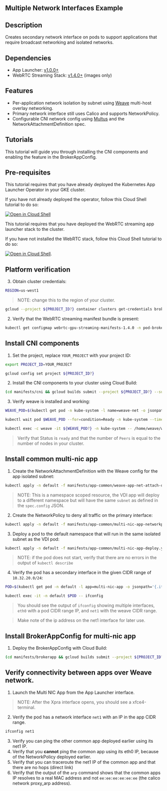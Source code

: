 ## Multiple Network Interfaces Example

## Description

Creates secondary network interface on pods to support applications that require broadcast networking and isolated networks.

## Dependencies

- App Launcher: [v1.0.0+](https://github.com/selkies-project/selkies/tree/v1.0.0)
- WebRTC Streaming Stack: [v1.4.0+](https://github.com/selkies-project/selkies-vdi/tree/v1.4.0) (images only)

## Features

- Per-application network isolation by subnet using [Weave](https://github.com/weaveworks/weave) multi-host overlay networking.
- Primary network interface still uses Calico and supports NetworkPolicy.
- Configurable CNI network config using [Multus](https://github.com/intel/multus-cni) and the NetworkAttachmentDefinition spec.

## Tutorials

This tutorial will guide you through installing the CNI components and enabling the feature in the BrokerAppConfig.

## Pre-requisites

This tutorial requires that you have already deployed the Kubernetes App Launcher Operator in your GKE cluster.

If you have not already deployed the operator, follow this Cloud Shell tutorial to do so:

[![Open in Cloud Shell](https://gstatic.com/cloudssh/images/open-btn.svg)](https://ssh.cloud.google.com/cloudshell/editor?cloudshell_git_repo=https://github.com/selkies-project/selkies&cloudshell_git_branch=v1.0.0&cloudshell_tutorial=setup/README.md)

This tutorial requires that you have deployed the WebRTC streaming app launcher stack to the cluster.

If you have not installed the WebRTC stack, follow this Cloud Shell tutorial to do so:

[![Open in Cloud Shell](https://gstatic.com/cloudssh/images/open-btn.svg)](https://ssh.cloud.google.com/cloudshell/editor?cloudshell_git_repo=https://github.com/selkies-project/selkies-vdi&cloudshell_git_branch=v1.0.0&&cloudshell_tutorial=tutorials/gke/00_Setup.md).

## Platform verification

3. Obtain cluster credentials:

```bash
REGION=us-west1
```

> NOTE: change this to the region of your cluster.

```bash
gcloud --project ${PROJECT_ID?} container clusters get-credentials broker-${REGION?} --region ${REGION?}
```

2. Verify that the WebRTC streaming manifest bundle is present:

```bash
kubectl get configmap webrtc-gpu-streaming-manifests-1.4.0 -n pod-broker-system
```

## Install CNI components

1. Set the project, replace `YOUR_PROJECT` with your project ID:

```bash
export PROJECT_ID=YOUR_PROJECT
```

```bash
gcloud config set project ${PROJECT_ID?}
```

2. Install the CNI components to your cluster using Cloud Build:

```bash
(cd manifests/cni && gcloud builds submit --project ${PROJECT_ID?} --substitutions=_REGION=${REGION?})
```

3. Verify weave is installed and working:

```bash
WEAVE_POD=$(kubectl get pod -n kube-system -l name=weave-net -o jsonpath='{.items[0].metadata.name}')
```

```bash
kubectl wait pod $WEAVE_POD --for=condition=Ready -n kube-system --timeout=300s
```

```bash
kubectl exec -c weave -it ${WEAVE_POD?} -n kube-system -- /home/weave/weave --local status
```

> Verify that Status is `ready` and that the number of `Peers` is equal to the number of nodes in your cluster.

## Install common multi-nic app

1. Create the NetworkAttachmentDefinition with the Weave config for the app isolated subnet:

```bash
kubectl apply -n default -f manifests/app-common/weave-app-net-attach-def.yaml
```

> NOTE: This is a namespace scoped resource, the VDI app will deploy to a different namespace but will have the same `subnet` as defined in the `spec.config` JSON.

2. Create the NetworkPolicy to deny all traffic on the primary interface:

```bash
kubectl apply -n default -f manifests/app-common/multi-nic-app-networkpolicy.yaml
```

3. Deploy a pod to the default namespace that will run in the same isolated subnet as the VDI pod:

```bash
kubectl apply -n default -f manifests/app-common/multi-nic-app-deploy.yaml
```

> NOTE: if the pod does not start, verify that there are no errors in the output of `kubectl describe`

4. Verify the pod has a secondary interface in the given CIDR range of `10.32.20.0/24`:

```bash
POD=$(kubectl get pod -n default -l app=multi-nic-app -o jsonpath='{.items[0].metadata.name}')
```

```bash
kubectl exec -it -n default $POD -- ifconfig
```

> You should see the output of `ifconfig` showing multiple interfaces, `eth0` with a pod CIDR range IP, and `net1` with the weave CIDR range.

> Make note of the ip address on the net1 interface for later use.

## Install BrokerAppConfig for multi-nic app

1. Deploy the BrokerAppConfig with Cloud Build:

```bash
(cd manifests/brokerapp && gcloud builds submit --project ${PROJECT_ID?} --substitutions=_REGION=${REGION?})
```

## Verify connectivity between apps over Weave network.

1. Launch the Multi NIC App from the App Launcher interface.

> NOTE: After the Xpra interface opens, you should see a xfce4-terminal.

2. Verify the pod has a network interface `net1` with an IP in the app CIDR range.

```bash
ifconfig net1
```

3. Verify you can ping the other common app deployed earlier using its net1 IP.
4. Verify that you __cannot__ ping the common app using its eth0 IP, because of the NetworkPolicy deployed earlier.
5. Verify that you can traceroute the net1 IP of the common app and that there are no hops (direct link)
6. Verify that the output of the `arp` command shows that the common apps IP resolves to a real MAC address and not `ee:ee:ee:ee:ee:ee` (the calico network proxy_arp address).